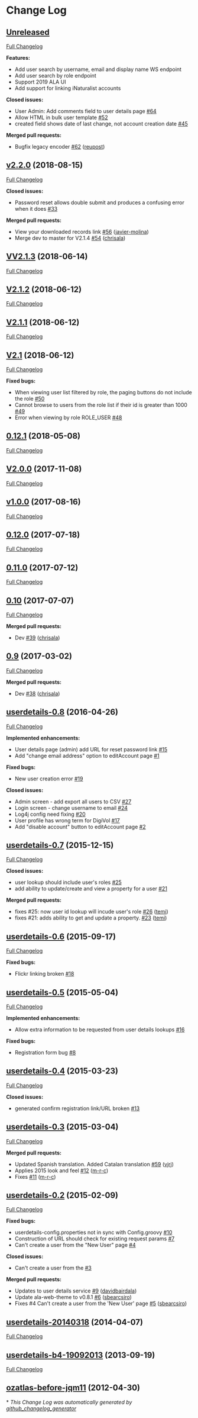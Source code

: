 # Change Log

## [Unreleased](https://github.com/AtlasOfLivingAustralia/userdetails/tree/HEAD)

[Full Changelog](https://github.com/AtlasOfLivingAustralia/userdetails/compare/v2.2.0...HEAD)

**Features:**
- Add user search by username, email and display name WS endpoint
- Add user search by role endpoint
- Support 2019 ALA UI
- Add support for linking iNaturalist accounts

**Closed issues:**

- User Admin: Add comments field to user details page  [\#64](https://github.com/AtlasOfLivingAustralia/userdetails/issues/64)
- Allow HTML in bulk user template [\#52](https://github.com/AtlasOfLivingAustralia/userdetails/issues/52)
- created field shows date of last change, not account creation date [\#45](https://github.com/AtlasOfLivingAustralia/userdetails/issues/45)

**Merged pull requests:**

- Bugfix legacy encoder [\#62](https://github.com/AtlasOfLivingAustralia/userdetails/pull/62) ([reupost](https://github.com/reupost))

## [v2.2.0](https://github.com/AtlasOfLivingAustralia/userdetails/tree/v2.2.0) (2018-08-15)
[Full Changelog](https://github.com/AtlasOfLivingAustralia/userdetails/compare/VV2.1.3...v2.2.0)

**Closed issues:**

- Password reset allows double submit and produces a confusing error when it does [\#33](https://github.com/AtlasOfLivingAustralia/userdetails/issues/33)

**Merged pull requests:**

- View your downloaded records link [\#56](https://github.com/AtlasOfLivingAustralia/userdetails/pull/56) ([javier-molina](https://github.com/javier-molina))
- Merge dev to master for V2.1.4 [\#54](https://github.com/AtlasOfLivingAustralia/userdetails/pull/54) ([chrisala](https://github.com/chrisala))

## [VV2.1.3](https://github.com/AtlasOfLivingAustralia/userdetails/tree/VV2.1.3) (2018-06-14)
[Full Changelog](https://github.com/AtlasOfLivingAustralia/userdetails/compare/V2.1.2...VV2.1.3)

## [V2.1.2](https://github.com/AtlasOfLivingAustralia/userdetails/tree/V2.1.2) (2018-06-12)
[Full Changelog](https://github.com/AtlasOfLivingAustralia/userdetails/compare/V2.1.1...V2.1.2)

## [V2.1.1](https://github.com/AtlasOfLivingAustralia/userdetails/tree/V2.1.1) (2018-06-12)
[Full Changelog](https://github.com/AtlasOfLivingAustralia/userdetails/compare/V2.1...V2.1.1)

## [V2.1](https://github.com/AtlasOfLivingAustralia/userdetails/tree/V2.1) (2018-06-12)
[Full Changelog](https://github.com/AtlasOfLivingAustralia/userdetails/compare/0.12.1...V2.1)

**Fixed bugs:**

- When viewing user list filtered by role, the paging buttons do not include the role [\#50](https://github.com/AtlasOfLivingAustralia/userdetails/issues/50)
- Cannot browse to users from the role list if their id is greater than 1000 [\#49](https://github.com/AtlasOfLivingAustralia/userdetails/issues/49)
- Error when viewing by role ROLE\_USER [\#48](https://github.com/AtlasOfLivingAustralia/userdetails/issues/48)

## [0.12.1](https://github.com/AtlasOfLivingAustralia/userdetails/tree/0.12.1) (2018-05-08)
[Full Changelog](https://github.com/AtlasOfLivingAustralia/userdetails/compare/V2.0.0...0.12.1)

## [V2.0.0](https://github.com/AtlasOfLivingAustralia/userdetails/tree/V2.0.0) (2017-11-08)
[Full Changelog](https://github.com/AtlasOfLivingAustralia/userdetails/compare/v1.0.0...V2.0.0)

## [v1.0.0](https://github.com/AtlasOfLivingAustralia/userdetails/tree/v1.0.0) (2017-08-16)
[Full Changelog](https://github.com/AtlasOfLivingAustralia/userdetails/compare/0.12.0...v1.0.0)

## [0.12.0](https://github.com/AtlasOfLivingAustralia/userdetails/tree/0.12.0) (2017-07-18)
[Full Changelog](https://github.com/AtlasOfLivingAustralia/userdetails/compare/0.11.0...0.12.0)

## [0.11.0](https://github.com/AtlasOfLivingAustralia/userdetails/tree/0.11.0) (2017-07-12)
[Full Changelog](https://github.com/AtlasOfLivingAustralia/userdetails/compare/0.10...0.11.0)

## [0.10](https://github.com/AtlasOfLivingAustralia/userdetails/tree/0.10) (2017-07-07)
[Full Changelog](https://github.com/AtlasOfLivingAustralia/userdetails/compare/0.9...0.10)

**Merged pull requests:**

- Dev [\#39](https://github.com/AtlasOfLivingAustralia/userdetails/pull/39) ([chrisala](https://github.com/chrisala))

## [0.9](https://github.com/AtlasOfLivingAustralia/userdetails/tree/0.9) (2017-03-02)
[Full Changelog](https://github.com/AtlasOfLivingAustralia/userdetails/compare/userdetails-0.8...0.9)

**Merged pull requests:**

- Dev [\#38](https://github.com/AtlasOfLivingAustralia/userdetails/pull/38) ([chrisala](https://github.com/chrisala))

## [userdetails-0.8](https://github.com/AtlasOfLivingAustralia/userdetails/tree/userdetails-0.8) (2016-04-26)
[Full Changelog](https://github.com/AtlasOfLivingAustralia/userdetails/compare/userdetails-0.7...userdetails-0.8)

**Implemented enhancements:**

- User details page \(admin\) add URL for reset password link [\#15](https://github.com/AtlasOfLivingAustralia/userdetails/issues/15)
- Add "change email address" option to editAccount page [\#1](https://github.com/AtlasOfLivingAustralia/userdetails/issues/1)

**Fixed bugs:**

- New user creation error [\#19](https://github.com/AtlasOfLivingAustralia/userdetails/issues/19)

**Closed issues:**

- Admin screen - add export all users to CSV [\#27](https://github.com/AtlasOfLivingAustralia/userdetails/issues/27)
- Login screen - change username to email [\#24](https://github.com/AtlasOfLivingAustralia/userdetails/issues/24)
- Log4j config need fixing [\#20](https://github.com/AtlasOfLivingAustralia/userdetails/issues/20)
- User profile has wrong term for DigiVol [\#17](https://github.com/AtlasOfLivingAustralia/userdetails/issues/17)
- Add "disable account" button to editAccount page [\#2](https://github.com/AtlasOfLivingAustralia/userdetails/issues/2)

## [userdetails-0.7](https://github.com/AtlasOfLivingAustralia/userdetails/tree/userdetails-0.7) (2015-12-15)
[Full Changelog](https://github.com/AtlasOfLivingAustralia/userdetails/compare/userdetails-0.6...userdetails-0.7)

**Closed issues:**

- user lookup should include user's roles [\#25](https://github.com/AtlasOfLivingAustralia/userdetails/issues/25)
- add ability to update/create and view a property for a user [\#21](https://github.com/AtlasOfLivingAustralia/userdetails/issues/21)

**Merged pull requests:**

- fixes \#25: now user id lookup will incude user's role [\#26](https://github.com/AtlasOfLivingAustralia/userdetails/pull/26) ([temi](https://github.com/temi))
- fixes \#21: adds ability to get and update a property. [\#23](https://github.com/AtlasOfLivingAustralia/userdetails/pull/23) ([temi](https://github.com/temi))

## [userdetails-0.6](https://github.com/AtlasOfLivingAustralia/userdetails/tree/userdetails-0.6) (2015-09-17)
[Full Changelog](https://github.com/AtlasOfLivingAustralia/userdetails/compare/userdetails-0.5...userdetails-0.6)

**Fixed bugs:**

- Flickr linking broken [\#18](https://github.com/AtlasOfLivingAustralia/userdetails/issues/18)

## [userdetails-0.5](https://github.com/AtlasOfLivingAustralia/userdetails/tree/userdetails-0.5) (2015-05-04)
[Full Changelog](https://github.com/AtlasOfLivingAustralia/userdetails/compare/userdetails-0.4...userdetails-0.5)

**Implemented enhancements:**

- Allow extra information to be requested from user details lookups [\#16](https://github.com/AtlasOfLivingAustralia/userdetails/issues/16)

**Fixed bugs:**

- Registration form bug [\#8](https://github.com/AtlasOfLivingAustralia/userdetails/issues/8)

## [userdetails-0.4](https://github.com/AtlasOfLivingAustralia/userdetails/tree/userdetails-0.4) (2015-03-23)
[Full Changelog](https://github.com/AtlasOfLivingAustralia/userdetails/compare/userdetails-0.3...userdetails-0.4)

**Closed issues:**

- generated confirm registration link/URL broken [\#13](https://github.com/AtlasOfLivingAustralia/userdetails/issues/13)

## [userdetails-0.3](https://github.com/AtlasOfLivingAustralia/userdetails/tree/userdetails-0.3) (2015-03-04)
[Full Changelog](https://github.com/AtlasOfLivingAustralia/userdetails/compare/userdetails-0.2...userdetails-0.3)

**Merged pull requests:**

- Updated Spanish translation. Added Catalan translation [\#59](https://github.com/AtlasOfLivingAustralia/userdetails/pull/59) ([vjrj](https://github.com/vjrj))
- Applies 2015 look and feel [\#12](https://github.com/AtlasOfLivingAustralia/userdetails/pull/12) ([m-r-c](https://github.com/m-r-c))
- Fixes [\#11](https://github.com/AtlasOfLivingAustralia/userdetails/pull/11) ([m-r-c](https://github.com/m-r-c))

## [userdetails-0.2](https://github.com/AtlasOfLivingAustralia/userdetails/tree/userdetails-0.2) (2015-02-09)
[Full Changelog](https://github.com/AtlasOfLivingAustralia/userdetails/compare/userdetails-20140318...userdetails-0.2)

**Fixed bugs:**

- userdetails-config.properties not in sync with Config.groovy [\#10](https://github.com/AtlasOfLivingAustralia/userdetails/issues/10)
- Construction of URL should check for existing request params [\#7](https://github.com/AtlasOfLivingAustralia/userdetails/issues/7)
- Can't create a user from the "New User" page [\#4](https://github.com/AtlasOfLivingAustralia/userdetails/issues/4)

**Closed issues:**

- Can't create a user from the  [\#3](https://github.com/AtlasOfLivingAustralia/userdetails/issues/3)

**Merged pull requests:**

- Updates to user details service [\#9](https://github.com/AtlasOfLivingAustralia/userdetails/pull/9) ([davidbairdala](https://github.com/davidbairdala))
- Update ala-web-theme to v0.8.1 [\#6](https://github.com/AtlasOfLivingAustralia/userdetails/pull/6) ([sbearcsiro](https://github.com/sbearcsiro))
- Fixes \#4 Can't create a user from the 'New User' page [\#5](https://github.com/AtlasOfLivingAustralia/userdetails/pull/5) ([sbearcsiro](https://github.com/sbearcsiro))

## [userdetails-20140318](https://github.com/AtlasOfLivingAustralia/userdetails/tree/userdetails-20140318) (2014-04-07)
[Full Changelog](https://github.com/AtlasOfLivingAustralia/userdetails/compare/userdetails-b4-19092013...userdetails-20140318)

## [userdetails-b4-19092013](https://github.com/AtlasOfLivingAustralia/userdetails/tree/userdetails-b4-19092013) (2013-09-19)
[Full Changelog](https://github.com/AtlasOfLivingAustralia/userdetails/compare/ozatlas-before-jqm11...userdetails-b4-19092013)

## [ozatlas-before-jqm11](https://github.com/AtlasOfLivingAustralia/userdetails/tree/ozatlas-before-jqm11) (2012-04-30)


\* *This Change Log was automatically generated by [github_changelog_generator](https://github.com/skywinder/Github-Changelog-Generator)*
